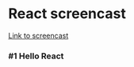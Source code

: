 <h1>React screencast</h1>

<a target="_blank" href="https://www.youtube.com/watch?v=fQAKKXc6BCM&list=PLqHlAwsJRxAONt5CnjMMeKdYGv1CDRUOl">Link to screencast</a>

<h3>#1 Hello React</h3>
